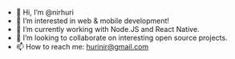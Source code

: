 - 👋 Hi, I’m @nirhuri
- 👀 I’m interested in web & mobile development!
- 🌱 I’m currently working with Node.JS and React Native.
- 💞️ I’m looking to collaborate on interesting open source projects.
- 📫 How to reach me: hurinir@gmail.com

<!---
nirhuri/nirhuri is a ✨ special ✨ repository because its `README.md` (this file) appears on your GitHub profile.
You can click the Preview link to take a look at your changes.
--->
